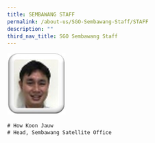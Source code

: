 ```yaml
---
title: SEMBAWANG STAFF
permalink: /about-us/SGO-Sembawang-Staff/STAFF
description: ""
third_nav_title: SGO Sembawang Staff
---
```

![How Koon Jauw](/images/KJ.jpg)
```
# How Koon Jauw
# Head, Sembawang Satellite Office
```